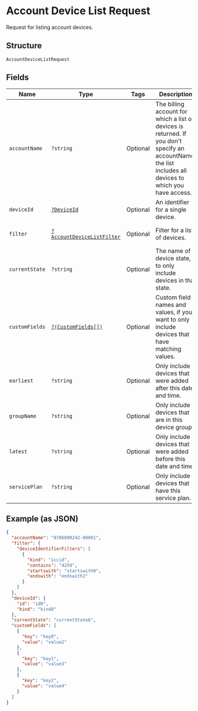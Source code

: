 
# Account Device List Request

Request for listing account devices.

## Structure

`AccountDeviceListRequest`

## Fields

| Name | Type | Tags | Description | Getter | Setter |
|  --- | --- | --- | --- | --- | --- |
| `accountName` | `?string` | Optional | The billing account for which a list of devices is returned. If you don't specify an accountName, the list includes all devices to which you have access. | getAccountName(): ?string | setAccountName(?string accountName): void |
| `deviceId` | [`?DeviceId`](../../doc/models/device-id.md) | Optional | An identifier for a single device. | getDeviceId(): ?DeviceId | setDeviceId(?DeviceId deviceId): void |
| `filter` | [`?AccountDeviceListFilter`](../../doc/models/account-device-list-filter.md) | Optional | Filter for a list of devices. | getFilter(): ?AccountDeviceListFilter | setFilter(?AccountDeviceListFilter filter): void |
| `currentState` | `?string` | Optional | The name of a device state, to only include devices in that state. | getCurrentState(): ?string | setCurrentState(?string currentState): void |
| `customFields` | [`?(CustomFields[])`](../../doc/models/custom-fields.md) | Optional | Custom field names and values, if you want to only include devices that have matching values. | getCustomFields(): ?array | setCustomFields(?array customFields): void |
| `earliest` | `?string` | Optional | Only include devices that were added after this date and time. | getEarliest(): ?string | setEarliest(?string earliest): void |
| `groupName` | `?string` | Optional | Only include devices that are in this device group. | getGroupName(): ?string | setGroupName(?string groupName): void |
| `latest` | `?string` | Optional | Only include devices that were added before this date and time. | getLatest(): ?string | setLatest(?string latest): void |
| `servicePlan` | `?string` | Optional | Only include devices that have this service plan. | getServicePlan(): ?string | setServicePlan(?string servicePlan): void |

## Example (as JSON)

```json
{
  "accountName": "0786890242-00001",
  "filter": {
    "deviceIdentifierFilters": [
      {
        "kind": "iccid",
        "contains": "4259",
        "startswith": "startswith0",
        "endswith": "endswith2"
      }
    ]
  },
  "deviceId": {
    "id": "id0",
    "kind": "kind8"
  },
  "currentState": "currentState6",
  "customFields": [
    {
      "key": "key0",
      "value": "value2"
    },
    {
      "key": "key1",
      "value": "value3"
    },
    {
      "key": "key2",
      "value": "value4"
    }
  ]
}
```

